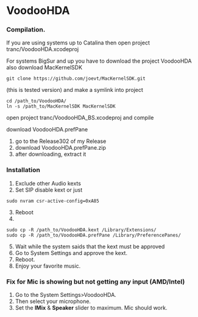 VoodooHDA
========

### Compilation.
If you are using systems up to Catalina then open project 
tranc/VoodooHDA.xcodeproj

For systems BigSur and up you have to download the project VoodooHDA
also download MacKernelSDK
~~~~
git clone https://github.com/joevt/MacKernelSDK.git
~~~~

(this is tested version)
and make a symlink into project
~~~~
cd /path_to/VoodooHDA/
ln -s /path_to/MacKernelSDK MacKernelSDK
~~~~

open project
tranc/VoodooHDA_BS.xcodeproj
and compile

download VoodooHDA.prefPane
1. go to the Release302 of my Release
2. download VoodooHDA.prefPane.zip
3. after downloading, extract it

### Installation

1. Exclude other Audio kexts
2. Set SIP disable kext or just 
~~~~
sudo nvram csr-active-config=0xA85
~~~~

3. Reboot
4.
~~~~
sudo cp -R /path_to/VoodooHDA.kext /Library/Extensions/
sudo cp -R /path_to/VoodooHDA.prefPane /Library/PreferencePanes/
~~~~

5. Wait while the system saids that the kext must be approved
6. Go to System Settings and approve the kext.
7. Reboot.
8. Enjoy your favorite music.

### Fix for Mic is showing but not getting any input (AMD/Intel)

1. Go to the System Settings>VoodooHDA.
2. Then select your microphone.
3. Set the **IMix** & **Speaker** slider to maximum.
Mic should work.
